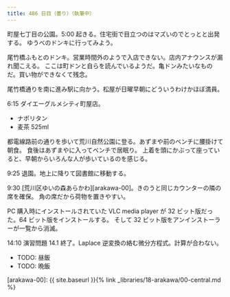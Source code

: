 ```yaml
---
title: 486 日目（曇り）（執筆中）
---
```


町屋七丁目の公園。5:00 起きる。住宅街で目立つのはマズいのでとっとと出発する。
ゆうべのドンキに行ってみよう。

尾竹橋ふもとのドンキ。営業時間外のようで入店できない。店内アナウンスが漏れ聞こえる。
ここは町ドンと自らを読んでいるようだ。亀ドンみたいなものだ。買い物ができなくて残念。

尾竹橋通りを南に進み駅に向かう。松屋が日曜早朝にどういうわけかほぼ満員。

6:15 ダイエーグルメシティ町屋店。
* ナポリタン
* 麦茶 525ml

都電線路前の通りを歩いて荒川自然公園に登る。あずまや前のベンチに腰掛けて朝食。
食後はあずまやに入ってベンチで居眠り。
上着を頭にかぶって座っていると、早朝からいろんな人が歩いているのを感じる。

9:25 退園。地上に降りて図書館に移動する。

9:30 [荒川区ゆいの森あらかわ][arakawa-00]。きのうと同じカウンターの隣の席を確保。
角の席だから荷物を置きやすい。

PC 購入時にインストールされていた VLC media player が 32 ビット版だった。64 ビット版をインストールする。
そして 32 ビット版をアンインストーラーが一覧から消滅。

14:10 演習問題 14.1 終了。Laplace 逆変換の絡む微分方程式。計算が合わない。

* TODO: 昼飯
* TODO: 晩飯

[arakawa-00]: {{ site.baseurl }}{% link _libraries/18-arakawa/00-central.md %}

